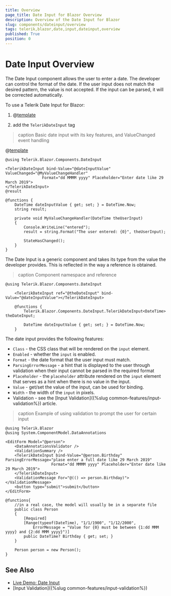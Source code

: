 ```yaml
---
title: Overview
page_title: Date Input for Blazor Overview
description: Overview of the Date Input for Blazor
slug: components/dateinput/overview
tags: telerik,blazor,date,input,dateinput,overview
published: True
position: 0
---
```


# Date Input Overview

The Date Input component allows the user to enter a date. The developer can control the format of the date. If the user input does not match the desired pattern, the value is not accepted. If the input can be parsed, it will be corrected automatically.

To use a Telerik Date Input for Blazor:

1. @[template](/_contentTemplates/common/js-interop-file.md#add-blazor-js-file-to-list)

1. add the `TelerikDateInput` tag

>caption Basic date input with its key features, and ValueChanged event handling

@[template](/_contentTemplates/common/issues-and-warnings.md#generic-component-event-issue)

````CSHTML
@using Telerik.Blazor.Components.DateInput

<TelerikDateInput bind-Value="@dateInputValue" ValueChanged="@MyValueChangeHandler"
				Format="dd MMMM yyyy" Placeholder="Enter date like 29 March 2019">
</TelerikDateInput>
@result

@functions {
	DateTime dateInputValue { get; set; } = DateTime.Now;
	string result;

	private void MyValueChangeHandler(DateTime theUserInput)
	{
		Console.WriteLine("entered");
		result = string.Format("The user entered: {0}", theUserInput);

		StateHasChanged();
	}
}
````

The Date Input is a generic component and takes its type from the value the developer provides. This is reflected in the way a reference is obtained.

>caption Component namespace and reference

````CSHTML
@using Telerik.Blazor.Components.DateInput

	<TelerikDateInput ref="@theDateInput" bind-Value="@dateInputValue"></TelerikDateInput>

	@functions {
		Telerik.Blazor.Components.DateInput.TelerikDateInput<DateTime> theDateInput;

		DateTime dateInputValue { get; set; } = DateTime.Now;
	}
````

The date input provides the following features:

* `Class` - the CSS class that will be rendered on the `input` element.
* `Enabled` - whether the `input` is enabled.
* `Format` - the date format that the user input must match.
* `ParsingErrorMessage` - a hint that is displayed to the user through validation when their input cannot be parsed in the required format
* `Placeholder` - the `placeholder` attribute rendered on the `input` element that serves as a hint when there is no value in the input.
* `Value` - get/set the value of the input, can be used for binding.
* `Width` - the width of the `input` in pixels.
* Validation - see the [Input Validation]({%slug common-features/input-validation%}) article.


>caption Example of using validation to prompt the user for certain input

````CSHTML
@using Telerik.Blazor
@using System.ComponentModel.DataAnnotations

<EditForm Model="@person">
	<DataAnnotationsValidator />
	<ValidationSummary />
	<TelerikDateInput bind-Value="@person.Birthday" ParsingErrorMessage="plase enter a full date like 29 March 2019"
					Format="dd MMMM yyyy" Placeholder="Enter date like 29 March 2019">
	</TelerikDateInput>
	<ValidationMessage For="@(() => person.Birthday)"></ValidationMessage>
	<button type="submit">submit</button>
</EditForm>

@functions{
	//in a real case, the model will usually be in a separate file
	public class Person
	{
		[Required]
        [Range(typeof(DateTime), "1/1/1900", "1/12/2000",
            ErrorMessage = "Value for {0} must be between {1:dd MMM yyyy} and {2:dd MMM yyyy}")]
        public DateTime? Birthday { get; set; }
	}

	Person person = new Person();
}
````

## See Also

  * [Live Demo: Date Input](https://demos.telerik.com/blazor/dateinput/index)
  * [Input Validation]({%slug common-features/input-validation%})
